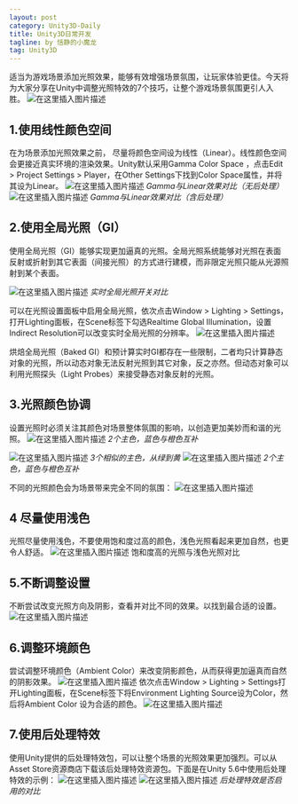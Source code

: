 ```yaml
---
layout: post
category: Unity3D-Daily
title: Unity3D日常开发
tagline: by 恬静的小魔龙
tag: Unity3D
---
```


适当为游戏场景添加光照效果，能够有效增强场景氛围，让玩家体验更佳。今天将为大家分享在Unity中调整光照特效的7个技巧，让整个游戏场景氛围更引人入胜。
![在这里插入图片描述](https://img-blog.csdnimg.cn/20190628141040620.jpg?x-oss-process=image/watermark,type_ZmFuZ3poZW5naGVpdGk,shadow_10,text_aHR0cHM6Ly9ibG9nLmNzZG4ubmV0L3E3NjQ0MjQ1Njc=,size_16,color_FFFFFF,t_70)
## 1.使用线性颜色空间
在为场景添加光照效果之前， 尽量将颜色空间设为线性（Linear）。线性颜色空间会更接近真实环境的渲染效果。Unity默认采用Gamma Color Space ，点击Edit > Project Settings > Player，在Other Settings下找到Color Space属性，并将其设为Linear。
![在这里插入图片描述](https://img-blog.csdnimg.cn/20190628141058406.png?x-oss-process=image/watermark,type_ZmFuZ3poZW5naGVpdGk,shadow_10,text_aHR0cHM6Ly9ibG9nLmNzZG4ubmV0L3E3NjQ0MjQ1Njc=,size_16,color_FFFFFF,t_70)
*Gamma与Linear效果对比（无后处理）*
![在这里插入图片描述](https://img-blog.csdnimg.cn/20190628141118298.png?x-oss-process=image/watermark,type_ZmFuZ3poZW5naGVpdGk,shadow_10,text_aHR0cHM6Ly9ibG9nLmNzZG4ubmV0L3E3NjQ0MjQ1Njc=,size_16,color_FFFFFF,t_70)
*Gamma与Linear效果对比（含后处理）*

## 2.使用全局光照（GI）
使用全局光照（GI）能够实现更加逼真的光照。全局光照系统能够对光照在表面反射或折射到其它表面（间接光照）的方式进行建模，而非限定光照只能从光源照射到某个表面。 

![在这里插入图片描述](https://img-blog.csdnimg.cn/20190628141148856.png?x-oss-process=image/watermark,type_ZmFuZ3poZW5naGVpdGk,shadow_10,text_aHR0cHM6Ly9ibG9nLmNzZG4ubmV0L3E3NjQ0MjQ1Njc=,size_16,color_FFFFFF,t_70)
*实时全局光照开关对比*

可以在光照设置面板中启用全局光照，依次点击Window > Lighting > Settings，打开Lighting面板，在Scene标签下勾选Realtime Global Illumination，设置Indirect Resolution可以改变实时全局光照的分辨率。
![在这里插入图片描述](https://img-blog.csdnimg.cn/20190628141216101.png?x-oss-process=image/watermark,type_ZmFuZ3poZW5naGVpdGk,shadow_10,text_aHR0cHM6Ly9ibG9nLmNzZG4ubmV0L3E3NjQ0MjQ1Njc=,size_16,color_FFFFFF,t_70)


烘焙全局光照（Baked GI）和预计算实时GI都存在一些限制，二者均只计算静态对象的光照，所以动态对象无法反射光照到其它对象，反之亦然。但动态对象可以利用光照探头（Light Probes）来接受静态对象反射的光照。
 
## 3.光照颜色协调
设置光照时必须关注其颜色对场景整体氛围的影响，以创造更加美妙而和谐的光照。
![在这里插入图片描述](https://img-blog.csdnimg.cn/20190628141239690.png?x-oss-process=image/watermark,type_ZmFuZ3poZW5naGVpdGk,shadow_10,text_aHR0cHM6Ly9ibG9nLmNzZG4ubmV0L3E3NjQ0MjQ1Njc=,size_16,color_FFFFFF,t_70)
 *2个主色，蓝色与橙色互补*
 
![在这里插入图片描述](https://img-blog.csdnimg.cn/20190628141257811.png?x-oss-process=image/watermark,type_ZmFuZ3poZW5naGVpdGk,shadow_10,text_aHR0cHM6Ly9ibG9nLmNzZG4ubmV0L3E3NjQ0MjQ1Njc=,size_16,color_FFFFFF,t_70)
*3个相似的主色，从绿到黄*
 ![在这里插入图片描述](https://img-blog.csdnimg.cn/201906281413184.png?x-oss-process=image/watermark,type_ZmFuZ3poZW5naGVpdGk,shadow_10,text_aHR0cHM6Ly9ibG9nLmNzZG4ubmV0L3E3NjQ0MjQ1Njc=,size_16,color_FFFFFF,t_70)
 *2个主色，蓝色与橙色互补*
 
 不同的光照颜色会为场景带来完全不同的氛围：
 ![在这里插入图片描述](https://img-blog.csdnimg.cn/20190628141341688.png?x-oss-process=image/watermark,type_ZmFuZ3poZW5naGVpdGk,shadow_10,text_aHR0cHM6Ly9ibG9nLmNzZG4ubmV0L3E3NjQ0MjQ1Njc=,size_16,color_FFFFFF,t_70)
## 4 尽量使用浅色
光照尽量使用浅色，不要使用饱和度过高的颜色，浅色光照看起来更加自然，也更令人舒适。
![在这里插入图片描述](https://img-blog.csdnimg.cn/20190628141426357.png?x-oss-process=image/watermark,type_ZmFuZ3poZW5naGVpdGk,shadow_10,text_aHR0cHM6Ly9ibG9nLmNzZG4ubmV0L3E3NjQ0MjQ1Njc=,size_16,color_FFFFFF,t_70)
饱和度高的光照与浅色光照对比


## 5.不断调整设置
不断尝试改变光照方向及阴影，查看并对比不同的效果。以找到最合适的设置。
![在这里插入图片描述](https://img-blog.csdnimg.cn/20190628141448564.png?x-oss-process=image/watermark,type_ZmFuZ3poZW5naGVpdGk,shadow_10,text_aHR0cHM6Ly9ibG9nLmNzZG4ubmV0L3E3NjQ0MjQ1Njc=,size_16,color_FFFFFF,t_70)


## 6.调整环境颜色
尝试调整环境颜色（Ambient Color）来改变阴影颜色，从而获得更加逼真而自然的阴影效果。
 ![在这里插入图片描述](https://img-blog.csdnimg.cn/20190628141506630.png?x-oss-process=image/watermark,type_ZmFuZ3poZW5naGVpdGk,shadow_10,text_aHR0cHM6Ly9ibG9nLmNzZG4ubmV0L3E3NjQ0MjQ1Njc=,size_16,color_FFFFFF,t_70)
 依次点击Window > Lighting > Settings打开Lighting面板，在Scene标签下将Environment Lighting Source设为Color，然后将Ambient Color 设为合适的颜色。
 ![在这里插入图片描述](https://img-blog.csdnimg.cn/20190628141519475.png?x-oss-process=image/watermark,type_ZmFuZ3poZW5naGVpdGk,shadow_10,text_aHR0cHM6Ly9ibG9nLmNzZG4ubmV0L3E3NjQ0MjQ1Njc=,size_16,color_FFFFFF,t_70)

## 7.使用后处理特效
使用Unity提供的后处理特效包，可以让整个场景的光照效果更加强烈。可以从Asset Store资源商店下载该后处理特效资源包。下面是在Unity 5.6中使用后处理特效的示例：
![在这里插入图片描述](https://img-blog.csdnimg.cn/20190628141536559.png?x-oss-process=image/watermark,type_ZmFuZ3poZW5naGVpdGk,shadow_10,text_aHR0cHM6Ly9ibG9nLmNzZG4ubmV0L3E3NjQ0MjQ1Njc=,size_16,color_FFFFFF,t_70)
![在这里插入图片描述](https://img-blog.csdnimg.cn/20190628141542614.png?x-oss-process=image/watermark,type_ZmFuZ3poZW5naGVpdGk,shadow_10,text_aHR0cHM6Ly9ibG9nLmNzZG4ubmV0L3E3NjQ0MjQ1Njc=,size_16,color_FFFFFF,t_70)
*后处理特效是否启用的对比*

